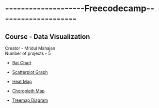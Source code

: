 # --------------------Freecodecamp--------------------
## Course - Data Visualization   
Creator - Mridul Mahajan   
Number of projects - 5   

* [Bar Chart](https://codepen.io/Mridul0001/full/pogwMrE)

* [Scatterplot Graph](https://codepen.io/Mridul0001/full/vYLJdQG)

* [Heat Map](https://codepen.io/Mridul0001/full/MWKvNMo)

* [Choropleth Map](https://codepen.io/Mridul0001/full/abdVGpZ)

* [Treemap Diagram](https://codepen.io/Mridul0001/full/abdEKgK)

